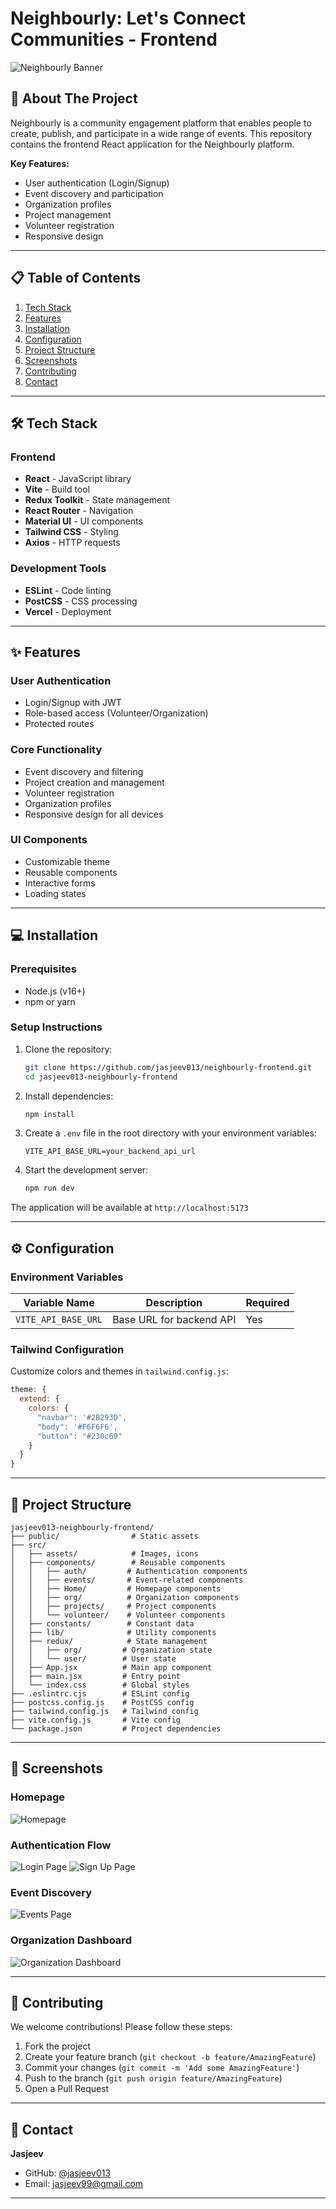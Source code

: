 
# Neighbourly: Let's Connect Communities - Frontend

![Neighbourly Banner](./public/bg-image.png) 

## 🌟 About The Project

Neighbourly is a community engagement platform that enables people to create, publish, and participate in a wide range of events. This repository contains the frontend React application for the Neighbourly platform.

**Key Features:**
- User authentication (Login/Signup)
- Event discovery and participation
- Organization profiles
- Project management
- Volunteer registration
- Responsive design

---

## 📋 Table of Contents
1. [Tech Stack](#-tech-stack)
2. [Features](#-features)
3. [Installation](#-installation)
4. [Configuration](#-configuration)
5. [Project Structure](#-project-structure)
6. [Screenshots](#-screenshots)
7. [Contributing](#-contributing)
8. [Contact](#-contact)

---

## 🛠 Tech Stack

### Frontend
- **React** - JavaScript library
- **Vite** - Build tool
- **Redux Toolkit** - State management
- **React Router** - Navigation
- **Material UI** - UI components
- **Tailwind CSS** - Styling
- **Axios** - HTTP requests

### Development Tools
- **ESLint** - Code linting
- **PostCSS** - CSS processing
- **Vercel** - Deployment

---

## ✨ Features

### User Authentication
- Login/Signup with JWT
- Role-based access (Volunteer/Organization)
- Protected routes

### Core Functionality
- Event discovery and filtering
- Project creation and management
- Volunteer registration
- Organization profiles
- Responsive design for all devices

### UI Components
- Customizable theme
- Reusable components
- Interactive forms
- Loading states

---

## 💻 Installation

### Prerequisites
- Node.js (v16+)
- npm or yarn

### Setup Instructions
1. Clone the repository:
   ```bash
   git clone https://github.com/jasjeev013/neighbourly-frontend.git
   cd jasjeev013-neighbourly-frontend
   ```

2. Install dependencies:
   ```bash
   npm install
   ```

3. Create a `.env` file in the root directory with your environment variables:
   ```
   VITE_API_BASE_URL=your_backend_api_url
   ```

4. Start the development server:
   ```bash
   npm run dev
   ```

The application will be available at `http://localhost:5173`

---

## ⚙ Configuration

### Environment Variables
| Variable Name         | Description                     | Required |
|-----------------------|---------------------------------|----------|
| `VITE_API_BASE_URL`   | Base URL for backend API       | Yes      |

### Tailwind Configuration
Customize colors and themes in `tailwind.config.js`:
```js
theme: {
  extend: {
    colors: {
      "navbar": '#2B293D',
      "body": '#F6F6F6',
      "button": "#230c69"
    }
  }
}
```

---

## 📂 Project Structure

```
jasjeev013-neighbourly-frontend/
├── public/                # Static assets
├── src/
│   ├── assets/            # Images, icons
│   ├── components/        # Reusable components
│   │   ├── auth/         # Authentication components
│   │   ├── events/       # Event-related components
│   │   ├── Home/         # Homepage components
│   │   ├── org/          # Organization components
│   │   ├── projects/     # Project components
│   │   └── volunteer/    # Volunteer components
│   ├── constants/        # Constant data
│   ├── lib/              # Utility components
│   ├── redux/            # State management
│   │   ├── org/         # Organization state
│   │   └── user/        # User state
│   ├── App.jsx          # Main app component
│   ├── main.jsx         # Entry point
│   └── index.css        # Global styles
├── .eslintrc.cjs        # ESLint config
├── postcss.config.js    # PostCSS config
├── tailwind.config.js   # Tailwind config
├── vite.config.js       # Vite config
└── package.json         # Project dependencies
```

---

## 📸 Screenshots

### Homepage
![Homepage](./public/homepage.png) 

### Authentication Flow
![Login Page](./public/login.png) 
![Sign Up Page](./public/signup.png) 

### Event Discovery
![Events Page](./public/events.png) 

### Organization Dashboard
![Organization Dashboard](./public/org-dashboard.png) 

---

## 🤝 Contributing

We welcome contributions! Please follow these steps:

1. Fork the project
2. Create your feature branch (`git checkout -b feature/AmazingFeature`)
3. Commit your changes (`git commit -m 'Add some AmazingFeature'`)
4. Push to the branch (`git push origin feature/AmazingFeature`)
5. Open a Pull Request

---

## 📧 Contact

**Jasjeev**  
- GitHub: [@jasjeev013](https://github.com/jasjeev013)
- Email: jasjeev99@gmail.com

---

